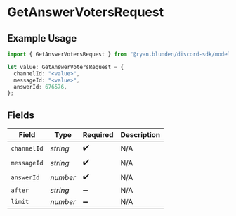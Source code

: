 # GetAnswerVotersRequest

## Example Usage

```typescript
import { GetAnswerVotersRequest } from "@ryan.blunden/discord-sdk/models/operations";

let value: GetAnswerVotersRequest = {
  channelId: "<value>",
  messageId: "<value>",
  answerId: 676576,
};
```

## Fields

| Field              | Type               | Required           | Description        |
| ------------------ | ------------------ | ------------------ | ------------------ |
| `channelId`        | *string*           | :heavy_check_mark: | N/A                |
| `messageId`        | *string*           | :heavy_check_mark: | N/A                |
| `answerId`         | *number*           | :heavy_check_mark: | N/A                |
| `after`            | *string*           | :heavy_minus_sign: | N/A                |
| `limit`            | *number*           | :heavy_minus_sign: | N/A                |
